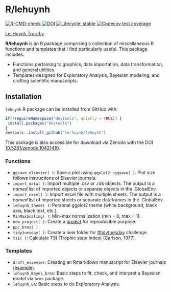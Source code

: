 
<!-- README.md is generated from README.Rmd. Please edit that file -->

# R/lehuynh

<!-- badges: start -->

[![R-CMD-check](https://github.com/le-huynh/lehuynh/actions/workflows/R-CMD-check.yaml/badge.svg)](https://github.com/le-huynh/lehuynh/actions/workflows/R-CMD-check.yaml)
[![DOI](https://zenodo.org/badge/389311777.svg)](https://zenodo.org/doi/10.5281/zenodo.10421410)
[![Lifecycle:
stable](https://img.shields.io/badge/lifecycle-stable-brightgreen.svg)](https://lifecycle.r-lib.org/articles/stages.html#stable)
[![Codecov test
coverage](https://codecov.io/gh/le-huynh/lehuynh/branch/master/graph/badge.svg)](https://app.codecov.io/gh/le-huynh/lehuynh?branch=master)
<!-- badges: end -->

[Le-Huynh Truc-Ly](https://lehuynh.rbind.io/)

**R/lehuynh** is an R package comprising a collection of miscellaneous R
functions and templates that I find particularly useful. This package
includes:  
- Functions pertaining to graphics, data importation, data
transformation, and general utilities.  
- Templates designed for Exploratory Analysis, Bayesian modeling, and
crafting scientific manuscripts.

## Installation

`lehuynh` R package can be installed from GitHub with:

``` r
if(!requireNamespace("devtools", quietly = TRUE)) {
 install.packages("devtools")
}
devtools::install_github("le-huynh/lehuynh")
```

This package is also accessible for download via Zenodo with the DOI
[10.5281/zenodo.10421410](https://zenodo.org/doi/10.5281/zenodo.10421410).

### Functions

- `ggsave_elsevier( )`: Save a plot using `ggplot2::ggsave( )`. Plot
  size follows instructions of Elsevier journals.
- `import_data( )`: Import multiple .csv or .rds objects. The output is
  a *named* list of imported objects or separate objects in the
  .GlobalEnv.
- `import_excel( )`: Import excel file with multiple sheets. The output
  is a *named* list of imported sheets or separate dataframes in the
  .GlobalEnv.
- `lehuynh_theme( )`: Personal ggplot2 theme (white background, black
  axis, black text, etc.).
- `MinMaxScaling( )`: Min-max normalization (min = 0, max = 1).
- `new_project( )`: Create a
  [project](https://github.com/SchlossLab/new_project) for reproducible
  purpose.
- `ppc_brms( )`
- `tidytuesday( )`: Create a new folder for
  [\#tidytuesday](https://github.com/rfordatascience/tidytuesday)
  challenge.
- `tsi( )`: Calculate TSI (Trophic state index) (Carlson, 1977).

### Templates

- `draft_elsevier`: Creating an Rmarkdown manuscript for Elsevier
  journals
  [(example)](https://github.com/le-huynh/writing_journal_article_in_rmarkdown/tree/master/elsevier).
- `lehuynh_Bayes_brms`: Basic steps to fit, check, and interpret a
  Bayesian model via `brms` package.
- `lehuynh_EA`: Basic steps to do Exploratory Analysis.

